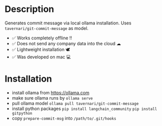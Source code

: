 # Description

Generates commit message via local ollama installation.
Uses `tavernari/git-commit-message` as model.

- ✅ Works completely offline ‼️
- ✅ Does not send any company data into the cloud ☁
- ✅ Lightweight installation 🕊️
- ✅ Was developed on mac 💻

# Installation 
- install ollama from https://ollama.com
- make sure ollama runs by `ollama serve`
- pull ollama model `ollama pull tavernari/git-commit-message`
- install python packages
`pip install langchain_community` 
`pip install gitpython`
- copy `prepare-commit-msg` into `/path/to/.git/hooks`